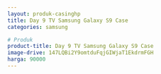 ```yaml
---
layout: produk-casinghp
title: Day 9 TV Samsung Galaxy S9 Case
categories: samsung

# Produk
product-title: Day 9 TV Samsung Galaxy S9 Case
image-drive: 147LQBi2Y9omtduFqjGIWjaT1EkdrmFGH
harga: 90000
---
```

